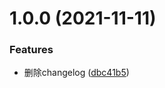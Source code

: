 # 1.0.0 (2021-11-11)


### Features

* 删除changelog ([dbc41b5](https://github.com/lzhengms/reactcomponents-storybook/commit/dbc41b59bb0818c08b1f550248d1d07fcc9f141b))



